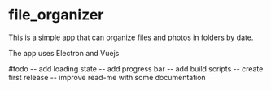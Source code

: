 # file_organizer
This is a simple app that can organize files and photos in folders by date.

The app uses Electron and Vuejs

#todo
-- add loading state
-- add progress bar
-- add build scripts
-- create first release
-- improve read-me with some documentation
